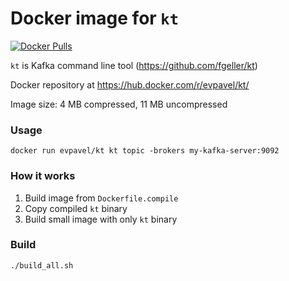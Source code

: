 # Docker image for `kt`

[![Docker Pulls](https://img.shields.io/docker/pulls/evpavel/kt.svg)](https://hub.docker.com/r/evpavel/kt)

`kt` is Kafka command line tool (https://github.com/fgeller/kt)

Docker repository at https://hub.docker.com/r/evpavel/kt/

Image size: 4 MB compressed, 11 MB uncompressed

### Usage

```
docker run evpavel/kt kt topic -brokers my-kafka-server:9092
```

### How it works

1. Build image from `Dockerfile.compile`
2. Copy compiled `kt` binary
3. Build small image with only `kt` binary

### Build

```
./build_all.sh
```
